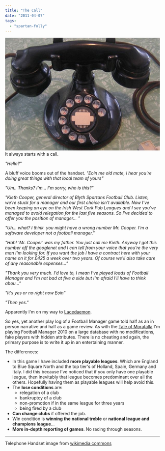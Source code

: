 ```yaml
---
title: "The Call"
date: "2011-04-07"
tags: 
  - "spartan-folly"
---
```


[![](images/Telephone_web.jpg "Telephone_web")](http://spurious-logic.net/the-call)It always starts with a call.

_"Hello?"_

A bluff voice booms out of the handset. _"Eoin me old mate, I hear you're doing great things with that local team of yours"_

_"Um.. Thanks? I'm... I'm sorry, who is this?"_

_"Kieth Cooper, general director of Blyth Spartans Football Club. Listen, we're stuck for a manager and our first choice isn't available. Now I've been keeping an eye on the Irish West Cork Pub Leagues and I see you've managed to avoid relegation for the last five seasons. So I've decided to offer you the position of manager... "_

_"Uh... what? I think  you might have a wrong number Mr. Cooper. I'm a software developer not a football manager."_

_"Hah! 'Mr. Cooper' was my father. You just call me Kieth. Anyway I got this number off the googlenet and I can tell from your voice that you're the very man I'm looking for. If you want the job I have a contract here with your name on it for £425 a week over two years. Of course we'll also take care of any reasonable expenses..."_

_"Thank you very much. I'd love to, I mean I've played loads of Football Manager and I'm not bad at five a side but I'm afraid I'll have to think abou..."_

_"It's yes or no right now Eoin"_

_"Then yes."_

Apparently I'm on my way to [Lacedaemon](http://en.wikipedia.org/wiki/Sparta).

So yes, yet another play log of a Football Manager game told half as an in person narrative and half as a game review. As with the [Tale of Moratalla](http://spurious-logic.net/?cat=24) I'm playing Football Manager 2010 on a large database with no modifications, fake players with hidden attributes. There is no cheating and again, the primary purpose is to write it up in an entertaining manner.

The differences:

- In this game I have included **more playable leagues**. Which are England to Blue Square North and the top tier's of Holland, Spain, Germany and Italy. I did this because I've noticed that if you only have one playable league, then inevitably that league becomes predominant over all the others. Hopefully having them as playable leagues will help avoid this.
- The **lose conditions** are:
    - relegation of a club
    - bankruptcy of a club
    - non-promotion if in the same league for three years
    - being fired by a club
- **Can change clubs** if offered the job.
- Win condition is **winning the national treble** or **national league and champions league**…
- **More in-depth reporting of games**. No racing through seasons.

* * *

Telephone Handset image from [wikimedia commons](http://commons.wikimedia.org/wiki/File:Western_electric_201_telephone.jpg?uselang=en-gb)
